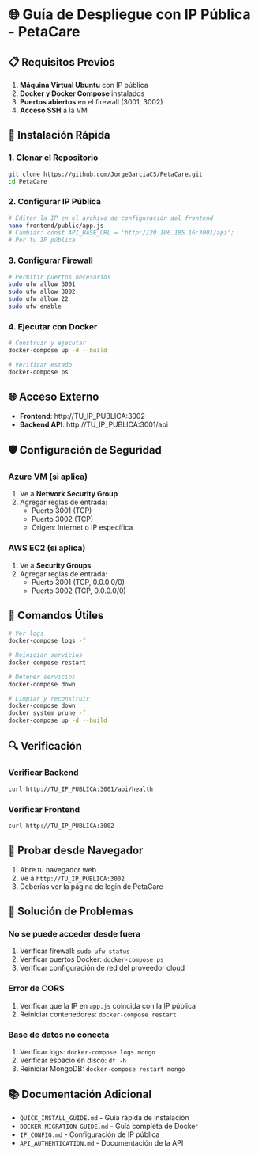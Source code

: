 # 🌐 Guía de Despliegue con IP Pública - PetaCare

## 📋 Requisitos Previos

1. **Máquina Virtual Ubuntu** con IP pública
2. **Docker y Docker Compose** instalados
3. **Puertos abiertos** en el firewall (3001, 3002)
4. **Acceso SSH** a la VM

## 🚀 Instalación Rápida

### 1. Clonar el Repositorio
```bash
git clone https://github.com/JorgeGarciaCS/PetaCare.git
cd PetaCare
```

### 2. Configurar IP Pública
```bash
# Editar la IP en el archivo de configuración del frontend
nano frontend/public/app.js
# Cambiar: const API_BASE_URL = 'http://20.106.185.16:3001/api';
# Por tu IP pública
```

### 3. Configurar Firewall
```bash
# Permitir puertos necesarios
sudo ufw allow 3001
sudo ufw allow 3002
sudo ufw allow 22
sudo ufw enable
```

### 4. Ejecutar con Docker
```bash
# Construir y ejecutar
docker-compose up -d --build

# Verificar estado
docker-compose ps
```

## 🌐 Acceso Externo

- **Frontend**: http://TU_IP_PUBLICA:3002
- **Backend API**: http://TU_IP_PUBLICA:3001/api

## 🛡️ Configuración de Seguridad

### Azure VM (si aplica)
1. Ve a **Network Security Group**
2. Agregar reglas de entrada:
   - Puerto 3001 (TCP)
   - Puerto 3002 (TCP)
   - Origen: Internet o IP específica

### AWS EC2 (si aplica)
1. Ve a **Security Groups**
2. Agregar reglas de entrada:
   - Puerto 3001 (TCP, 0.0.0.0/0)
   - Puerto 3002 (TCP, 0.0.0.0/0)

## 🔧 Comandos Útiles

```bash
# Ver logs
docker-compose logs -f

# Reiniciar servicios
docker-compose restart

# Detener servicios
docker-compose down

# Limpiar y reconstruir
docker-compose down
docker system prune -f
docker-compose up -d --build
```

## 🔍 Verificación

### Verificar Backend
```bash
curl http://TU_IP_PUBLICA:3001/api/health
```

### Verificar Frontend
```bash
curl http://TU_IP_PUBLICA:3002
```

## 📱 Probar desde Navegador

1. Abre tu navegador web
2. Ve a `http://TU_IP_PUBLICA:3002`
3. Deberías ver la página de login de PetaCare

## 🐛 Solución de Problemas

### No se puede acceder desde fuera
1. Verificar firewall: `sudo ufw status`
2. Verificar puertos Docker: `docker-compose ps`
3. Verificar configuración de red del proveedor cloud

### Error de CORS
1. Verificar que la IP en `app.js` coincida con la IP pública
2. Reiniciar contenedores: `docker-compose restart`

### Base de datos no conecta
1. Verificar logs: `docker-compose logs mongo`
2. Verificar espacio en disco: `df -h`
3. Reiniciar MongoDB: `docker-compose restart mongo`

## 📚 Documentación Adicional

- `QUICK_INSTALL_GUIDE.md` - Guía rápida de instalación
- `DOCKER_MIGRATION_GUIDE.md` - Guía completa de Docker
- `IP_CONFIG.md` - Configuración de IP pública
- `API_AUTHENTICATION.md` - Documentación de la API

